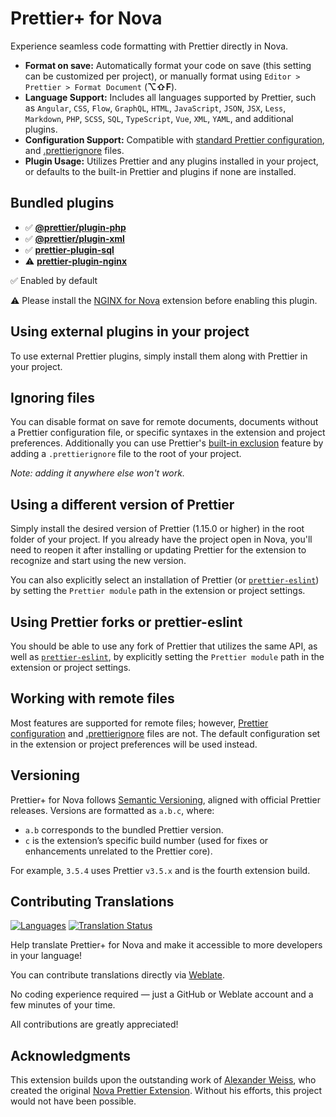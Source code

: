 # Prettier+ for Nova

Experience seamless code formatting with Prettier directly in Nova.

- **Format on save:** Automatically format your code on save
  (this setting can be customized per project), or manually format using
  `Editor > Prettier > Format Document` (**⌥⇧F**).
- **Language Support:** Includes all languages supported by Prettier, such as
  `Angular`,
  `CSS`,
  `Flow`,
  `GraphQL`,
  `HTML`,
  `JavaScript`,
  `JSON`,
  `JSX`,
  `Less`,
  `Markdown`,
  `PHP`,
  `SCSS`,
  `SQL`,
  `TypeScript`,
  `Vue`,
  `XML`,
  `YAML`,
  and additional plugins.
- **Configuration Support:** Compatible with [standard Prettier configuration](https://prettier.io/docs/configuration),
  and [.prettierignore](https://prettier.io/docs/ignore) files.
- **Plugin Usage:** Utilizes Prettier and any plugins installed in your project,
  or defaults to the built-in Prettier and plugins if none are installed.

## Bundled plugins

- ✅ **[@prettier/plugin-php](https://github.com/prettier/plugin-php)**
- ✅ **[@prettier/plugin-xml](https://github.com/prettier/plugin-xml)**
- ✅ **[prettier-plugin-sql](https://github.com/un-ts/prettier/tree/master/packages/sql)**
- ⚠️ **[prettier-plugin-nginx](https://github.com/jxddk/prettier-plugin-nginx)**

✅ Enabled by default

⚠️ Please install the [NGINX for Nova](https://extensions.panic.com/extensions/joncoole/joncoole.nginx)
extension before enabling this plugin.

## Using external plugins in your project

To use external Prettier plugins, simply install them along with Prettier in
your project.

## Ignoring files

You can disable format on save for remote documents, documents without a Prettier
configuration file, or specific syntaxes in the extension and project preferences.
Additionally you can use Prettier's [built-in exclusion](https://prettier.io/docs/ignore#ignoring-files-prettierignore)
feature by adding a `.prettierignore` file to the root of your project.

_Note: adding it anywhere else won't work._

## Using a different version of Prettier

Simply install the desired version of Prettier (1.15.0 or higher) in the root
folder of your project. If you already have the project open in Nova,
you'll need to reopen it after installing or updating Prettier for the extension
to recognize and start using the new version.

You can also explicitly select an installation of Prettier
(or [`prettier-eslint`](https://github.com/prettier/prettier-eslint))
by setting the `Prettier module` path in the extension or project settings.

## Using Prettier forks or prettier-eslint

You should be able to use any fork of Prettier that utilizes the same API,
as well as [`prettier-eslint`](https://github.com/prettier/prettier-eslint),
by explicitly setting the `Prettier module` path in the extension or project settings.

## Working with remote files

Most features are supported for remote files; however,
[Prettier configuration](https://prettier.io/docs/en/configuration.html) and
[.prettierignore](https://prettier.io/docs/en/ignore.html) files are not.
The default configuration set in the extension or project preferences will be
used instead.

## Versioning

Prettier+ for Nova follows [Semantic Versioning](https://semver.org/),
aligned with official Prettier releases. Versions are formatted as `a.b.c`, where:

- `a.b` corresponds to the bundled Prettier version.
- `c` is the extension’s specific build number
  (used for fixes or enhancements unrelated to the Prettier core).

For example, `3.5.4` uses Prettier `v3.5.x` and is the fourth extension build.

## Contributing Translations

[![Languages](https://hosted.weblate.org/widget/prettier-for-nova/language-badge.svg)](https://hosted.weblate.org/projects/prettier-for-nova/)
[![Translation Status](https://hosted.weblate.org/widget/prettier-for-nova/svg-badge.svg)](https://hosted.weblate.org/projects/prettier-for-nova/)

Help translate Prettier+ for Nova and make it accessible to more developers in
your language!

You can contribute translations directly via [Weblate](https://hosted.weblate.org/projects/prettier-for-nova/).

No coding experience required — just a GitHub or Weblate account and a few
minutes of your time.

All contributions are greatly appreciated!

## Acknowledgments

This extension builds upon the outstanding work of [Alexander Weiss](https://github.com/alexanderweiss),
who created the original [Nova Prettier Extension](https://github.com/alexanderweiss/nova-prettier).
Without his efforts, this project would not have been possible.
